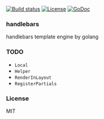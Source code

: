 [![Build status][travis-img]][travis-url]
[![License][license-img]][license-url]
[![GoDoc][doc-img]][doc-url]

### handlebars
handlebars template engine by golang

### TODO
* `Local`
* `Helper`
* `RenderInLayout`
* `RegisterPartials`

### License
MIT

[travis-img]: https://img.shields.io/travis/coderhaoxin/handlebars.svg?style=flat-square
[travis-url]: https://travis-ci.org/coderhaoxin/handlebars
[license-img]: https://img.shields.io/badge/license-MIT-green.svg?style=flat-square
[license-url]: http://opensource.org/licenses/MIT
[doc-img]: https://img.shields.io/badge/GoDoc-reference-blue.svg?style=flat-square
[doc-url]: http://godoc.org/github.com/coderhaoxin/handlebars
